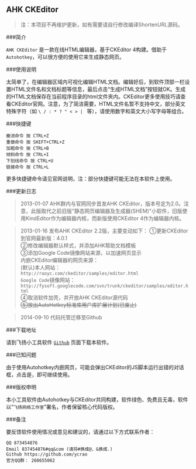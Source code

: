 AHK CKEditor
----

>    注：本项目不再维护更新，如有需要请自行修改编译ShortenURL源码。

###简介

`AHK CKEditor` 是一款在线HTML编辑器，基于CKEditor 4构建。借助于 `Autohotkey`，可以很方便的使用它来生成静态网页。

###使用说明

太简单了，在编辑器区域内可视化编辑HTML文档。编辑好后，到软件顶部一栏设置HTML文件名和文档标题等信息，最后点击“生成HTML文档”按钮就OK。生成的HTML文档保存在当前程序目录的html文件夹内。CKEditor更多使用技巧请查看CKEditor官网。注意，为了简洁需要，HTML文件名暂不支持中文，部分英文特殊字符（如 `\ / : * ? " < > | ` 等），请使用数字和英文大小写字母等组合。

###快捷键

    撤消命令 按 CTRL+Z
    重做命令 按 SHIFT+CTRL+Z
    加粗命令 按 CTRL+B
    倾斜命令 按 CTRL+I
    下划线命令 按 CTRL+U
    链接命令 按 CTRL+L
    
更多快捷键命令请见官网说明，注：部分快捷键可能无法在本软件上使用。

###更新日志

>    2013-01-07 AHK群内与官网同步首发AHK CKEditor，版本号定为2.0。注意，此版取代之前旧版"静态网页编辑器及生成器(SHEM)"小软件，旧版使用KindEditor作为编辑器内核，而新版使用CKEditor 4作为编辑器内核。

>    2013-01-16 发布AHK CKEditor 2.2版，主要变动如下：
①更新CKEditor到官网最新版：4.0.1  
②修改编辑器默认样式，并添加AHK帮助文档模板  
③添加Google Code镜像网站来源，以加速网页显示  
内嵌CKEditor编辑器的网页来源：  
(默认)本人网站：  
`http://raoyc.com/ckeditor/samples/editor.html`    
`Google Code`镜像网站： 
`http://fysoft.googlecode.com/svn/trunk/ckeditor/samples/editor.html`   
④取消软件加壳，并开放AHK CKEditor源代码  
~~⑤放出AutoHotkey标准库用户库扩展计划(已废止)~~   

>    2014-09-10  代码托管迁移至Github  

###下载地址

请到飞扬小工具软件 [`Github`](https://github.com/ycrao/ahk_ckeditor) 页面下载本软件。

###已知问题

由于使用Autohotkey内嵌网页，可能会弹出CKEditor的JS脚本运行出错的对话框，点击是，即可继续使用。

###版权申明

本小工具软件由Autohotkey与CKEditor共同构建，软件绿色、免费且无毒，软件以“`飞扬网络工作室`”署名，作者保留核心代码版权。

###备注

要反馈软件使用情况或意见和建议的，请通过以下方式联系作者：  

    QQ 873454876   
    Email 837454876#qq&com (请将#换成@，&换成.)  
    Github https://github.com/ycrao  
    官方QQ群： 260655062